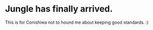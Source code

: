# Jungle has finally arrived.
This is for Conishiwa not to hound me about keeping good standards. :) 
